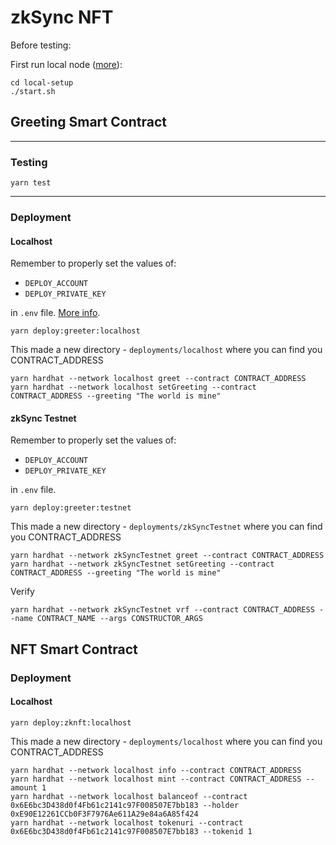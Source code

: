 # zkSync NFT

Before testing:

First run local node ([more](https://era.zksync.io/docs/tools/hardhat/testing.html)):

```
cd local-setup
./start.sh
```

## Greeting Smart Contract

***

### Testing

```
yarn test
```

***

### Deployment

#### Localhost

Remember to properly set the values of:

- `DEPLOY_ACCOUNT`
- `DEPLOY_PRIVATE_KEY`

in `.env` file. [More info](https://github.com/matter-labs/local-setup/blob/main/rich-wallets.json).

```
yarn deploy:greeter:localhost
```

This made a new directory - `deployments/localhost` where you can find you CONTRACT_ADDRESS

```
yarn hardhat --network localhost greet --contract CONTRACT_ADDRESS
yarn hardhat --network localhost setGreeting --contract CONTRACT_ADDRESS --greeting "The world is mine"
```

#### zkSync Testnet

Remember to properly set the values of:

- `DEPLOY_ACCOUNT`
- `DEPLOY_PRIVATE_KEY`

in `.env` file.

```
yarn deploy:greeter:testnet
```

This made a new directory - `deployments/zkSyncTestnet` where you can find you CONTRACT_ADDRESS

```
yarn hardhat --network zkSyncTestnet greet --contract CONTRACT_ADDRESS
yarn hardhat --network zkSyncTestnet setGreeting --contract CONTRACT_ADDRESS --greeting "The world is mine"
```

Verify

```
yarn hardhat --network zkSyncTestnet vrf --contract CONTRACT_ADDRESS --name CONTRACT_NAME --args CONSTRUCTOR_ARGS
```

## NFT Smart Contract

### Deployment

#### Localhost

```
yarn deploy:zknft:localhost
```

This made a new directory - `deployments/localhost` where you can find you CONTRACT_ADDRESS

```
yarn hardhat --network localhost info --contract CONTRACT_ADDRESS
yarn hardhat --network localhost mint --contract CONTRACT_ADDRESS --amount 1
yarn hardhat --network localhost balanceof --contract 0x6E6bc3D438d0f4Fb61c2141c97F008507E7bb183 --holder 0xE90E12261CCb0F3F7976Ae611A29e84a6A85f424
yarn hardhat --network localhost tokenuri --contract 0x6E6bc3D438d0f4Fb61c2141c97F008507E7bb183 --tokenid 1
```